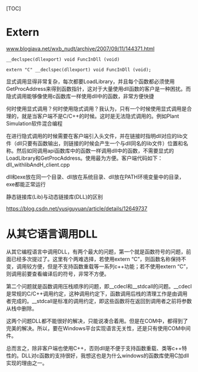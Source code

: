 [TOC]


# Extern

www.blogjava.net/wxb_nudt/archive/2007/09/11/144371.html





```
__declspec(dllexport) void FuncInDll (void)
```
   

```
extern "C" __declspec(dllexport) void FuncInDll (void);
```


显式调用显得非常复杂，每次都要LoadLibrary，并且每个函数都必须使用GetProcAddress来得到函数指针，这对于大量使用dll函数的客户是一种困扰。而隐式调用能够像使用c函数库一样使用dll中的函数，非常方便快捷

何时使用显式调用？何时使用隐式调用？我认为，只有一个时候使用显式调用是合理的，就是当客户端不是C/C++的时候。这时是无法隐式调用的。例如Plant Simulation软件混合编程

在进行隐式调用的时候需要在客户端引入头文件，并在链接时指明dll对应的lib文件（dll只要有函数输出，则链接的时候会产生一个与dll同名的lib文件）位置和名称。然后如同调用api函数库中的函数一样调用dll中的函数，不需要显式的LoadLibrary和GetProcAddress。使用最为方便。客户端代码如下：dll_withlibAndH_client.cpp

dll和exe放在同一个目录、dll放在系统目录、dll放在PATH环境变量中的目录，exe都能正常运行

静态链接库(Lib)与动态链接库(DLL)的区别 

https://blog.csdn.net/yusiguyuan/article/details/12649737

# 从其它语言调用DLL

从其它编程语言中调用DLL，有两个最大的问题，第一个就是函数符号的问题，前面已经多次提过了。这里有个两难选择，若使用extern “C”，则函数名称保持不变，调用较方便，但是不支持函数重载等一系列c++功能；若不使用extern “C”，则调用前要查看编译后的符号，非常不方便。

第二个问题就是函数调用压栈顺序的问题，即__cdecl和__stdcall的问题。__cdecl是常规的C/C++调用约定，这种调用约定下，函数调用后栈的清理工作是由调用者完成的。__stdcall是标准的调用约定，即这些函数将在返回到调用者之前将参数从栈中删除。

这两个问题DLL都不能很好的解决，只能说凑合着用。但是在COM中，都得到了完美的解决。所以，要在Windows平台实现语言无关性，还是只有使用COM中间件。

总而言之，除非客户端也使用C++，否则dll是不便于支持函数重载、类等c++特性的。DLL对c函数的支持很好，我想这也是为什么windows的函数库使用C加dll实现的理由之一。









































































